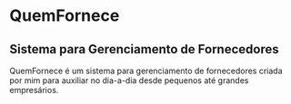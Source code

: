 # QuemFornece
## Sistema para Gerenciamento de Fornecedores
QuemFornece é um sistema para gerenciamento de fornecedores criada por mim para auxiliar no dia-a-dia desde pequenos até grandes empresários.
